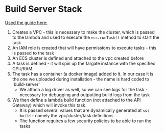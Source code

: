 # Build Server Stack

[Used the guide here:](https://docs.aws.amazon.com/prescriptive-guidance/latest/patterns/run-event-driven-and-scheduled-workloads-at-scale-with-aws-fargate.html)

1. Creates a VPC - this is necessary to make the cluster, which is passed to the lambda and used to execute the `ecs.runTask()` method to start the task
1. An IAM role is created that will have permissions to execute tasks - this is passed to the task
1. An ECS cluster is defined and attached to the vpc created before
1. A task is defined - it will spin up the fargate instance with the specified CPU/RAM
1. The task has a container (a docker image) added to it. In our case it is the one we uploaded during installation - the name is hard coded to 'build-server'
   - We attach a log driver as well, so we can see logs for the task - necessary for debugging and outputting build logs from the task
1. We then define a lambda build function (not attached to the API Gateway) which will invoke this task.
   - It is passed several values that are dynamically generated at `sst build` - namely the vpc/cluster/task definitions
   - The function requires a few security policies to be able to run the tasks
